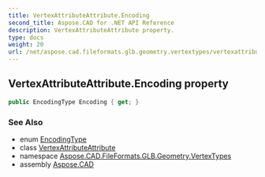 ```yaml
---
title: VertexAttributeAttribute.Encoding
second_title: Aspose.CAD for .NET API Reference
description: VertexAttributeAttribute property. 
type: docs
weight: 20
url: /net/aspose.cad.fileformats.glb.geometry.vertextypes/vertexattributeattribute/encoding/
---
```

## VertexAttributeAttribute.Encoding property

```csharp
public EncodingType Encoding { get; }
```

### See Also

* enum [EncodingType](../../../aspose.cad.fileformats.glb/encodingtype/)
* class [VertexAttributeAttribute](../)
* namespace [Aspose.CAD.FileFormats.GLB.Geometry.VertexTypes](../../vertexattributeattribute/)
* assembly [Aspose.CAD](../../../)


